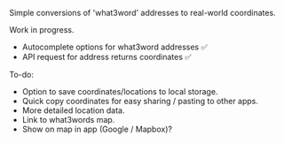 Simple conversions of 'what3word' addresses to real-world coordinates.

Work in progress.

- Autocomplete options for what3word addresses ✅
- API request for address returns coordinates ✅

To-do:

- Option to save coordinates/locations to local storage.
- Quick copy coordinates for easy sharing / pasting to other apps.
- More detailed location data.
- Link to what3words map.
- Show on map in app (Google / Mapbox)?

